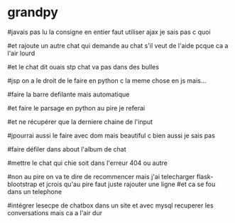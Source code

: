 # grandpy


#javais pas lu la consigne en entier faut utiliser ajax je sais pas c quoi


#et rajoute un autre chat qui demande au chat s'il veut de l'aide pcque ca a l'air lourd

#et le chat dit ouais stp chat va pas dans des bulles

#jsp on a le droit de le faire en python c la meme chose en js mais...

#faire la barre defilante mais automatique

#et faire le parsage en python au pire je referai 

#et ne récupérer que la derniere chaine de l'input

#jpourrai aussi le faire avec dom mais beautiful c bien aussi je sais pas


#faire défiler dans about l'album de chat

#mettre le chat qui chie soit dans l'erreur 404 ou autre

#non au pire on va te dire de recommencer mais j'ai telecharger flask-blootstrap et jcrois qu'au pire faut juste rajouter une ligne 
#et ca se fou dans un telephone

#intégrer lesecpe de chatbox dans un site et avec mysql recuperer les conversations mais ca a l'air dur

